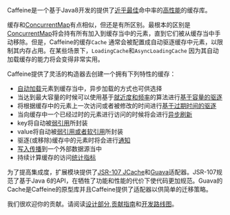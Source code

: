Caffeine是一个基于Java8开发的提供了[近乎最佳][efficiency]命中率的[高性能](Benchmarks-zh-CN)的缓存库。

缓存和[ConcurrentMap][concurrent-map]有点相似，但还是有所区别。最根本的区别是[ConcurrentMap][concurrent-map]将会持有所有加入到缓存当中的元素，直到它们被从缓存当中手动移除。但是，Caffeine的缓存`Cache` 通常会被配置成自动驱逐缓存中元素，以限制其内存占用。在某些场景下，`LoadingCache`和`AsyncLoadingCache` 因为其自动加载缓存的能力将会变得非常实用。

Caffeine提供了灵活的构造器去创建一个拥有下列特性的缓存：
 * [自动加载][population]元素到缓存当中，异步加载的方式也可供选择
 * 当达到最大容量的时候可以使用基于[就近度和频率][efficiency]的算法进行[基于容量的驱逐][size]
 * 将根据缓存中的元素上一次访问或者被修改的时间进行[基于过期时间的驱逐][time]
 * 当向缓存中一个已经过时的元素进行访问的时候将会进行[异步刷新][refresh]
 * key将自动被[弱引用][reference]所封装
 * value将自动被[弱引用或者软引用][reference]所封装
 * 驱逐(或移除)缓存中的元素时将会进行[通知][listener]
 * [写入传播][writer]到一个外部数据源当中
 * 持续计算缓存的访问[统计指标][statistics]

为了提高集成度，扩展模块提供了[JSR-107 JCache](JCache-zh-CN.md)和[Guava](Guava-zh-CN.md)适配器。JSR-107规范了基于Java 6的API，在牺牲了功能和性能的代价下使代码更加规范。Guava的Cache是Caffeine的原型库并且Caffeine提供了适配器以供简单的迁移策略。

我们很欢迎你的贡献。请阅读[设计部分][design-doc],[贡献指南][contribute]和[开发路线图](https://github.com/ben-manes/caffeine/wiki/Roadmap)。

[guava]: https://github.com/google/guava
[clhm]: https://code.google.com/p/concurrentlinkedhashmap
[guava-cache]: https://code.google.com/p/guava-libraries/wiki/CachesExplained
[concurrent-map]: https://docs.oracle.com/javase/8/docs/api/java/util/concurrent/ConcurrentMap.html
[population]: https://github.com/ben-manes/caffeine/wiki/Population-zh-CN
[size]: https://github.com/ben-manes/caffeine/wiki/Eviction-zh-CN#基于容量
[efficiency]: https://github.com/ben-manes/caffeine/wiki/Efficiency-zh-CN
[time]: https://github.com/ben-manes/caffeine/wiki/Eviction-zh-CN#基于时间
[refresh]: https://github.com/ben-manes/caffeine/wiki/Refresh-zh-CN
[reference]: https://github.com/ben-manes/caffeine/wiki/Eviction-zh-CN#基于引用
[listener]: https://github.com/ben-manes/caffeine/wiki/Removal-zh-CN
[writer]: https://github.com/ben-manes/caffeine/wiki/Writer-zh-CN
[statistics]: https://github.com/ben-manes/caffeine/wiki/Statistics-zh-CN
[design-doc]: https://github.com/ben-manes/caffeine/wiki/Design-zh-CN
[contribute]: https://github.com/ben-manes/caffeine/wiki/Contribute-zh-CN
